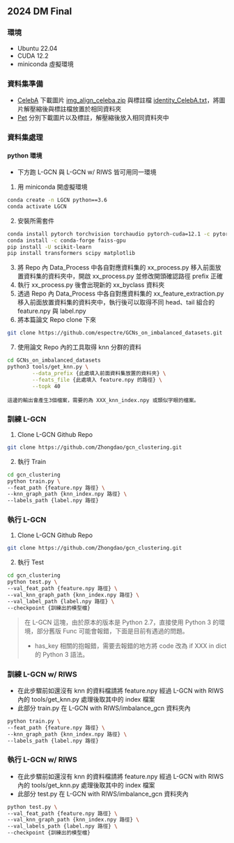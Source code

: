 ## 2024 DM Final

### 環境
* Ubuntu 22.04
* CUDA 12.2
* miniconda 虛擬環境

### 資料集準備
* [CelebA](https://mmlab.ie.cuhk.edu.hk/projects/CelebA.html)
    下載圖片 [img_align_celeba.zip](https://drive.google.com/file/d/0B7EVK8r0v71pZjFTYXZWM3FlRnM/view?usp=drive_link&resourcekey=0-dYn9z10tMJOBAkviAcfdyQ) 與標註檔 [identity_CelebA.txt](https://drive.google.com/file/d/1_ee_0u7vcNLOfNLegJRHmolfH5ICW-XS/view?usp=drive_link)，將圖片解壓縮後與標註檔放置於相同資料夾
* [Pet](https://www.robots.ox.ac.uk/~vgg/data/pets/)
    分別下載圖片以及標註，解壓縮後放入相同資料夾中

### 資料集處理
#### python 環境
* 下方跑 L-GCN 與 L-GCN w/ RIWS 皆可用同一環境

1. 用 miniconda 開虛擬環境
```sh
conda create -n LGCN python==3.6
conda activate LGCN
```
2. 安裝所需套件
```sh
conda install pytorch torchvision torchaudio pytorch-cuda=12.1 -c pytorch -c nvidia
conda install -c conda-forge faiss-gpu
pip install -U scikit-learn
pip install transformers scipy matplotlib
```
3. 將 Repo 內 Data_Process 中各自對應資料集的 xx_process.py 移入前面放置資料集的資料夾中，開啟 xx_process.py 並修改開頭確認路徑 prefix 正確
4. 執行 xx_process.py 後會出現新的 xx_byclass 資料夾
5. 透過 Repo 內 Data_Process 中各自對應資料集的 xx_feature_extraction.py 移入前面放置資料集的資料夾中，執行後可以取得不同 head、tail 組合的 feature.npy 與 label.npy
6. 將本篇論文 Repo clone 下來
```sh
git clone https://github.com/espectre/GCNs_on_imbalanced_datasets.git
```
7. 使用論文 Repo 內的工具取得 knn 分群的資料
```sh
cd GCNs_on_imbalanced_datasets
python3 tools/get_knn.py \
        --data_prefix {此處填入前面資料集放置的資料夾} \
        --feats_file {此處填入 feature.npy 的路徑} \
        --topk 40
```
    這邊的輸出會產生3個檔案，需要的為 XXX_knn_index.npy 或類似字眼的檔案。

### 訓練 L-GCN
1. Clone L-GCN Github Repo
```sh
git clone https://github.com/Zhongdao/gcn_clustering.git
```
2. 執行 Train
```sh
cd gcn_clustering
python train.py \
--feat_path {feature.npy 路徑} \
--knn_graph_path {knn_index.npy 路徑} \
--labels_path {label.npy 路徑}
```

### 執行 L-GCN
1. Clone L-GCN Github Repo
```sh
git clone https://github.com/Zhongdao/gcn_clustering.git
```
2. 執行 Test
```sh
cd gcn_clustering
python test.py \
--val_feat_path {feature.npy 路徑} \
--val_knn_graph_path {knn_index.npy 路徑} \
--val_label_path {label.npy 路徑} \
--checkpoint {訓練出的模型檔}
```

> 在 L-GCN 這塊，由於原本的版本是 Python 2.7，直接使用 Python 3 的環境，部分舊版 Func 可能會報錯，下面是目前有遇過的問題。
> * has_key 相關的抱報錯，需要去報錯的地方將 code 改為 if XXX in dict 的 Python 3 語法。

### 訓練 L-GCN w/ RIWS
* 在此步驟前如還沒有 knn 的資料檔請將 feature.npy 經過 L-GCN with RIWS 內的 tools/get_knn.py 處理後取其中的 index 檔案
* 此部分 train.py 在 L-GCN with RIWS/imbalance_gcn 資料夾內

```sh
python train.py \
--feat_path {feature.npy 路徑} \
--knn_graph_path {knn_index.npy 路徑} \
--labels_path {label.npy 路徑}
```

### 執行 L-GCN w/ RIWS
* 在此步驟前如還沒有 knn 的資料檔請將 feature.npy 經過 L-GCN with RIWS 內的 tools/get_knn.py 處理後取其中的 index 檔案
* 此部分 test.py 在 L-GCN with RIWS/imbalance_gcn 資料夾內

```sh
python test.py \
--val_feat_path {feature.npy 路徑} \
--val_knn_graph_path {knn_index.npy 路徑} \
--val_labels_path {label.npy 路徑} \
--checkpoint {訓練出的模型檔}
```
